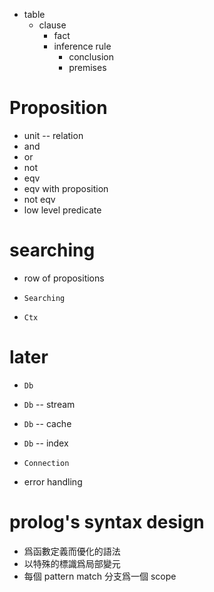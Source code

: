- table
  - clause
    - fact
    - inference rule
      - conclusion
      - premises

# Proposition

- unit -- relation
- and
- or
- not
- eqv
- eqv with proposition
- not eqv
- low level predicate

# searching

- row of propositions

- `Searching`
- `Ctx`

# later

- `Db`
- `Db` -- stream
- `Db` -- cache
- `Db` -- index
- `Connection`

- error handling

# prolog's syntax design

- 爲函數定義而優化的語法
- 以特殊的標識爲局部變元
- 每個 pattern match 分支爲一個 scope
